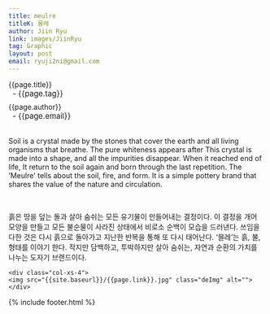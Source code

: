 ```yaml
---
title: meulre
titleK: 믈레
author: Jiin Ryu
link: images/JiinRyu
tag: Graphic
layout: post
email: ryuji2ni@gmail.com
---	
```


<div class="container">

<div class="deDep">
{{page.title}}<br>
<p style="font-size:15px; margin:0px; padding:0px 0px 0px 8px; margin:0px 0px 8px 0px;">- {{page.tag}}</p>
{{page.author}}<br>
<p style="font-size:15px; margin:0px; padding:0px 0px 0px 8px;">- {{page.email}}</p>
</div>

<br>

<div class="det lato">



Soil is a crystal made by the stones that cover the earth and all living organisms that breathe. The pure whiteness appears after This crystal is made into a shape, and all the impurities disappear. When it reached end of life, It return to the soil again and born through the last repetition.
The ’Meulre' tells about the soil, fire, and form. It is a simple pottery brand that shares the value of the nature and circulation.



</div>

<br>

<div class="noto">

흙은 땅을 덮는 돌과 살아 숨쉬는 모든 유기물이 만들어내는 결정이다. 이 결정을 개어 모양을 만들고 모든 불순물이 사라진 상태에서 비로소 순백이 모습을 드러낸다. 쓰임을 다한 것은 다시 흙으로 돌아가고 지난한 반복을 통해 또 다시 태어난다. ‘믈레’는 흙, 불, 형태를 이야기 한다. 작지만 담백하고, 투박하지만 살아 숨쉬는, 자연과 순환의 가치를 나누는 도자기 브랜드이다.


</div>

<div class="row noto">
	
	<div class="col-xs-4">
	<img src="{{site.baseurl}}/{{page.link}}.jpg" class="deImg" alt=""></div>
	
</div>

	

</div> 

{% include footer.html %}